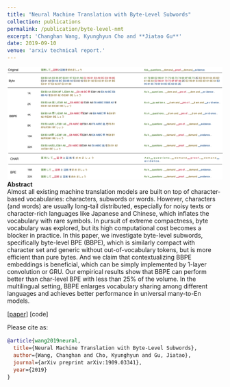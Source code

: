 ```yaml
---
title: "Neural Machine Translation with Byte-Level Subwords"
collection: publications
permalink: /publication/byte-level-nmt
excerpt: 'Changhan Wang, Kyunghyun Cho and **Jiatao Gu**'
date: 2019-09-10
venue: 'arxiv technical report.'
---
```


![png](/images/byte_example.png)<br>
**Abstract** <br>
Almost all existing machine translation models are built on top of character-based vocabularies: characters, subwords or words.
However, characters (and words) are usually long-tail distributed, especially for noisy
texts or character-rich languages like Japanese
and Chinese, which inflates the vocabulary
with rare symbols. In pursuit of extreme
compactness, byte vocabulary was explored,
but its high computational cost becomes a blocker in practice. In this paper, we investigate byte-level subwords, specifically byte-level BPE (BBPE), which is similarly compact
with character set and generic without out-of-vocabulary tokens, but is more efficient than
pure bytes. And we claim that contextualizing BBPE embeddings is beneficial, which can be
simply implemented by 1-layer convolution or
GRU. Our empirical results show that BBPE
can perform better than char-level BPE with
less than 25% of the volume. In the multilingual setting, BBPE enlarges vocabulary sharing among different languages and achieves better performance in universal many-to-En
models.

[[paper]](https://arxiv.org/pdf/1909.03341.pdf) [code]

Please cite as:
```bibtex
@article{wang2019neural,
  title={Neural Machine Translation with Byte-Level Subwords},
  author={Wang, Changhan and Cho, Kyunghyun and Gu, Jiatao},
  journal={arXiv preprint arXiv:1909.03341},
  year={2019}
}
```